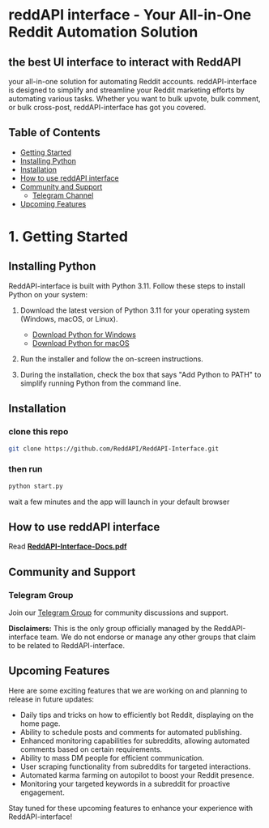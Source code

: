 # reddAPI interface - Your All-in-One Reddit Automation Solution
##  the best UI interface to interact with ReddAPI 

your all-in-one solution for automating Reddit accounts. reddAPI-interface is designed to simplify and streamline your Reddit marketing efforts by automating various tasks. Whether you want to bulk upvote, bulk comment, or bulk cross-post, reddAPI-interface has got you covered.

## Table of Contents
- [Getting Started](#getting-started)
- [Installing Python](#Installing-Python)
- [Installation](#installation)
- [How to use reddAPI interface](#How-to-use-reddAPI-interface)
- [Community and Support](#community-and-support)
  - [Telegram Channel](#telegram-channel)
- [Upcoming Features](#upcoming-features)

# 1. Getting Started

## Installing Python
ReddAPI-interface is built with Python 3.11. Follow these steps to install Python on your system:

1. Download the latest version of Python 3.11 for your operating system (Windows, macOS, or Linux).
   - [Download Python for Windows](https://www.python.org/ftp/python/3.11.2/python-3.11.2-amd64.exe)
   - [Download Python for macOS](https://www.python.org/ftp/python/3.11.2/python-3.11.2-macos11.pkg)
   
2. Run the installer and follow the on-screen instructions.

3. During the installation, check the box that says "Add Python to PATH" to simplify running Python from the command line.


## Installation
### clone this repo
```bash
git clone https://github.com/ReddAPI/ReddAPI-Interface.git
```

### then run
```bash
python start.py
```
wait a few minutes and the app will launch in your default browser

## How to use reddAPI interface
Read **[ReddAPI-Interface-Docs.pdf](https://raw.githubusercontent.com/ReddAPI/ReddAPI-Interface/main/ReddAPI-Interface-Docs.pdf)**


## Community and Support
### Telegram Group

Join our [Telegram Group](https://t.me/ReddAPI_Interface_support) for community discussions and support.

**Disclaimers:** This is the only group officially managed by the ReddAPI-interface team. We do not endorse or manage any other groups that claim to be related to ReddAPI-interface.


## Upcoming Features

Here are some exciting features that we are working on and planning to release in future updates:

- Daily tips and tricks on how to efficiently bot Reddit, displaying on the home page.
- Ability to schedule posts and comments for automated publishing.
- Enhanced monitoring capabilities for subreddits, allowing automated comments based on certain requirements.
- Ability to mass DM people for efficient communication.
- User scraping functionality from subreddits for targeted interactions.
- Automated karma farming on autopilot to boost your Reddit presence.
- Monitoring your targeted keywords in a subreddit for proactive engagement.

Stay tuned for these upcoming features to enhance your experience with ReddAPI-interface!
